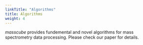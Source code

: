 ```yaml
---
linkTitle: "Algorithms"
title: Algorithms
weight: 4
---
```


_masscube_ provides fundemental and novel algorithms for mass spectrometry data processing. Please check our paper for details.
